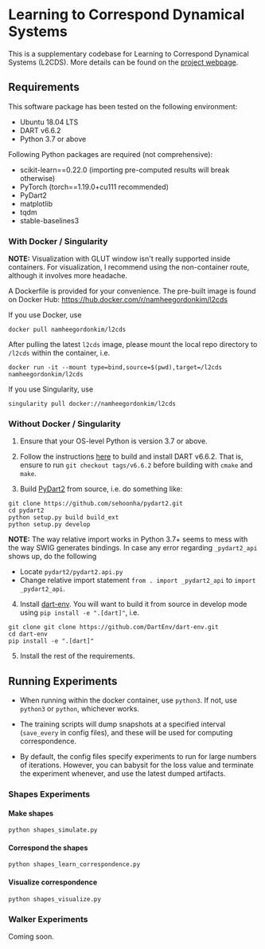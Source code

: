 # Learning to Correspond Dynamical Systems

This is a supplementary codebase for Learning to Correspond Dynamical Systems (L2CDS). More details can be found on the [project webpage](https://sites.google.com/view/l2cds).

## Requirements

This software package has been tested on the following environment:

* Ubuntu 18.04 LTS
* DART v6.6.2
* Python 3.7 or above

Following Python packages are required (not comprehensive):
* scikit-learn==0.22.0 (importing pre-computed results will break otherwise)
* PyTorch (torch==1.19.0+cu111 recommended)
* PyDart2
* matplotlib
* tqdm
* stable-baselines3

### With Docker / Singularity

**NOTE:** Visualization with GLUT window isn't really supported inside containers. For visualization, I recommend using the non-container route, although it involves more headache.

A Dockerfile is provided for your convenience. The pre-built image is found on Docker Hub: https://hub.docker.com/r/namheegordonkim/l2cds

If you use Docker, use

```
docker pull namheegordonkim/l2cds
```

After pulling the latest `l2cds` image, please mount the local repo directory to `/l2cds` within the container, i.e.

```
docker run -it --mount type=bind,source=$(pwd),target=/l2cds namheegordonkim/l2cds
```

If you use Singularity, use

```
singularity pull docker://namheegordonkim/l2cds
```

### Without Docker / Singularity

1. Ensure that your OS-level Python is version 3.7 or above.

2. Follow the instructions [here](https://dartsim.github.io/install_dart_on_ubuntu.html#build-and-install-dart) to build and install DART v6.6.2. That is, ensure to run `git checkout tags/v6.6.2` before building with `cmake` and `make`.

3. Build [PyDart2](https://github.com/sehoonha/pydart2) from source, i.e. do something like:

```
git clone https://github.com/sehoonha/pydart2.git
cd pydart2
python setup.py build build_ext
python setup.py develop
```

**NOTE:** The way relative import works in Python 3.7+ seems to mess with the way SWIG generates bindings. In case any error regarding `_pydart2_api` shows up, do the following
* Locate `pydart2/pydart2.api.py`
* Change relative import statement `from . import _pydart2_api` to `import _pydart2_api`.

4. Install [dart-env](https://github.com/DartEnv/dart-env.git). You will want to build it from source in develop mode using `pip install -e ".[dart]"`, i.e.

```
git clone git clone https://github.com/DartEnv/dart-env.git
cd dart-env
pip install -e ".[dart]"
```

5. Install the rest of the requirements.

## Running Experiments

* When running within the docker container, use `python3`. If not, use `python3` or `python`, whichever works. 

* The training scripts will dump snapshots at a specified interval (`save_every` in config files), and these will be used for computing correspondence.

* By default, the config files specify experiments to run for large numbers of iterations. However, you can babysit for the loss value and terminate the experiment whenever, and use the latest dumped artifacts.

### Shapes Experiments

#### Make shapes

```
python shapes_simulate.py
```

#### Correspond the shapes

```
python shapes_learn_correspondence.py
```

#### Visualize correspondence

```
python shapes_visualize.py
```

### Walker Experiments

Coming soon.